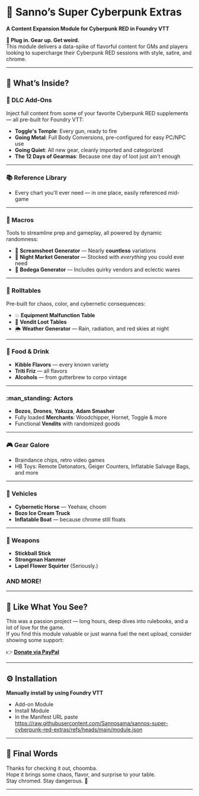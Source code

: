 # :night_with_stars: Sanno’s Super Cyberpunk Extras  
**A Content Expansion Module for Cyberpunk RED in Foundry VTT**

**:mechanical_arm: Plug in. Gear up. Get weird.**  
This module delivers a data-spike of flavorful content for GMs and players looking to supercharge their Cyberpunk RED sessions with style, satire, and chrome.

---

## :floppy_disk: What’s Inside?

### :jigsaw: DLC Add-Ons  
Inject full content from some of your favorite Cyberpunk RED supplements — all pre-built for Foundry VTT:

- **Toggle's Temple**: Every gun, ready to fire  
- **Going Metal**: Full Body Conversions, pre-configured for easy PC/NPC use  
- **Going Quiet**: All new gear, cleanly imported and categorized  
- **The 12 Days of Gearmas**: Because one day of loot just ain't enough

---

### :books: Reference Library  
- Every chart you'll ever need — in one place, easily referenced mid-game

---

### :brain: Macros  
Tools to streamline prep and gameplay, all powered by dynamic randomness:

- :newspaper: **Screamsheet Generator** — Nearly **countless** variations  
- :shopping_cart: **Night Market Generator** — Stocked with *everything* you could ever need  
- :beverage_box: **Bodega Generator** — Includes quirky vendors and eclectic wares

---

### :game_die: Rolltables  
Pre-built for chaos, color, and cybernetic consequences:

- :boom: **Equipment Malfunction Table**  
- :robot: **Vendit Loot Tables**  
- 🌦️ **Weather Generator** — Rain, radiation, and red skies at night

---

### :stew: Food & Drink  
- **Kibble Flavors** — every known variety  
- **Triti Friz** — all flavors  
- **Alcohols** — from gutterbrew to corpo vintage

---

### :man_standing: Actors  
- **Bozos**, **Drones**, **Yakuza**, **Adam Smasher**  
- Fully loaded **Merchants**: Woodchipper, Hornet, Toggle & more  
- Functional **Vendits** with randomized goods

---

### :video_game: Gear Galore  
- Braindance chips, retro video games  
- HB Toys: Remote Detonators, Geiger Counters, Inflatable Salvage Bags, and more

---

### :red_car: Vehicles  
- **Cybernetic Horse** — Yeehaw, choom  
- **Bozo Ice Cream Truck**  
- **Inflatable Boat** — because chrome still floats

---

### :gun: Weapons  
- **Stickball Stick**  
- **Strongman Hammer**  
- **Lapel Flower Squirter** (Seriously.)

### AND MORE!

---

## :sparkling_heart: Like What You See?

This was a passion project — long hours, deep dives into rulebooks, and a lot of love for the game.  
If you find this module valuable or just wanna fuel the next upload, consider showing some support:

:point_right: [**Donate via PayPal**](https://www.paypal.com/donate/?hosted_button_id=2CYARBA9SST8W)

---

## :gear: Installation

**Manually install by using Foundry VTT**
-  Add-on Module
- Install Module
- In the Manifest URL paste https://raw.githubusercontent.com/Sannosama/sannos-super-cyberpunk-red-extras/refs/heads/main/module.json

---

## :loudspeaker: Final Words

Thanks for checking it out, choomba.  
Hope it brings some chaos, flavor, and surprise to your table.  
Stay chromed. Stay dangerous. :mechanical_arm:

---
